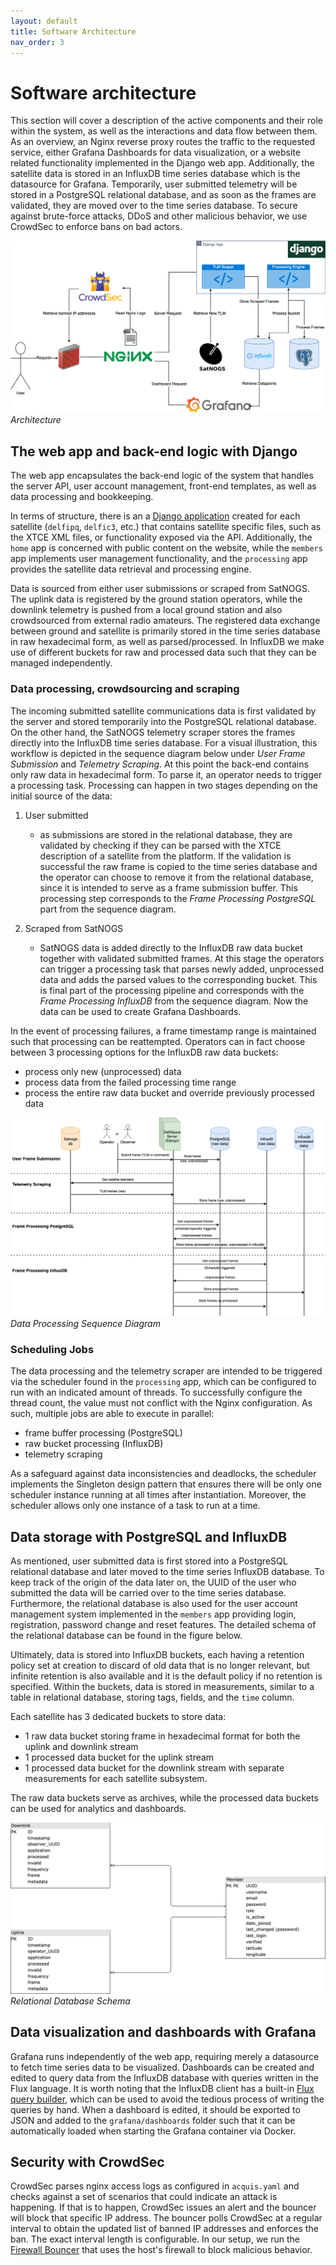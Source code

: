 ```yaml
---
layout: default
title: Software Architecture
nav_order: 3
---
```


# Software architecture

This section will cover a description of the active components and their role within the system, as well as the interactions and data flow between them. As an overview, an Nginx reverse proxy routes the traffic to the requested service, either Grafana Dashboards for data visualization, or a website related functionality implemented in the Django web app. Additionally, the satellite data is stored in an InfluxDB time series database which is the datasource for Grafana. Temporarily, user submitted telemetry will be stored in a PostgreSQL relational database, and as soon as the frames are validated, they are moved over to the time series database. To secure against brute-force attacks, DDoS and other malicious behavior, we use CrowdSec to enforce bans on bad actors.

![system-architecture](diagrams/system-architecture.png "High Level Architecture") *Architecture*

## The web app and back-end logic with Django

The web app encapsulates the back-end logic of the system that handles the server API, user account management, front-end templates, as well as data processing and bookkeeping.

In terms of structure, there is an a [Django application](https://docs.djangoproject.com/en/4.1/intro/tutorial01/) created for each satellite (`delfipq`, `delfic3`, etc.) that contains satellite specific files, such as the XTCE XML files, or functionality exposed via the API. Additionally, the `home` app is concerned with public content on the website, while the `members` app implements user management functionality, and the `processing` app provides the satellite data retrieval and processing engine.

Data is sourced from either user submissions or scraped from SatNOGS. The uplink data is registered by the ground station operators, while the downlink telemetry is pushed from a local ground station and also crowdsourced from external radio amateurs. The registered data exchange between ground and satellite is primarily stored in the time series database in raw hexadecimal form, as well as parsed/processed. In InfluxDB we make use of different buckets for raw and processed data such that they can be managed independently.

### Data processing, crowdsourcing and scraping

The incoming submitted satellite communications data is first validated by the server and stored temporarily into the PostgreSQL relational database. On the other hand, the SatNOGS telemetry scraper stores the frames directly into the InfluxDB time series database. For a visual illustration, this workflow is depicted in the sequence diagram below under *User Frame Submission* and *Telemetry Scraping*. At this point the back-end contains only raw data in hexadecimal form. To parse it, an operator needs to trigger a processing task. Processing can happen in two stages depending on the initial source of the data:

1. User submitted
   - as submissions are stored in the relational database, they are validated by checking if they can be parsed with the XTCE description of a satellite from the platform. If the validation is successful the raw frame is copied to the time series database and the operator can choose to remove it from the relational database, since it is intended to serve as a frame submission buffer. This processing step corresponds to the *Frame Processing PostgreSQL* part from the sequence diagram.

2. Scraped from SatNOGS
   - SatNOGS data is added directly to the InfluxDB raw data bucket together with validated submitted frames. At this stage the operators can trigger a processing task that parses newly added, unprocessed data and adds the parsed values to the corresponding bucket. This is final part of the processing pipeline and corresponds with the *Frame Processing InfluxDB* from the sequence diagram. Now the data can be used to create Grafana Dashboards.

In the event of processing failures, a frame timestamp range is maintained such that processing can be reattempted. Operators can in fact choose between 3 processing options for the InfluxDB raw data buckets:

   - process only new (unprocessed) data
   - process data from the failed processing time range
   - process the entire raw data bucket and override previously processed data


![data-processing](diagrams/delfi_space_data_processing.png "Data Processing Sequence Diagram") *Data Processing Sequence Diagram*


### Scheduling Jobs

The data processing and the telemetry scraper are intended to be triggered via the scheduler found in the `processing` app, which can be configured to run with an indicated amount of threads. To successfully configure the thread count, the value must not conflict with the Nginx configuration. As such, multiple jobs are able to execute in parallel:

- frame buffer processing (PostgreSQL)
- raw bucket processing (InfluxDB)
- telemetry scraping

As a safeguard against data inconsistencies and deadlocks, the scheduler implements the Singleton design pattern that ensures there will be only one scheduler instance running at all times after instantiation. Moreover, the scheduler allows only one instance of a task to run at a time.

## Data storage with PostgreSQL and InfluxDB

As mentioned, user submitted data is first stored into a PostgreSQL relational database and later moved to the time series InfluxDB database. To keep track of the origin of the data later on, the UUID of the user who submitted the data will be carried over to the time series database. Furthermore, the relational database is also used for the user account management system implemented in the `members` app providing login, registration, password change and reset features. The detailed schema of the relational database can be found in the figure below.

Ultimately, data is stored into InfluxDB buckets, each having a retention policy set at creation to discard of old data that is no longer relevant, but infinite retention is also available and it is the default policy if no retention is specified. Within the buckets, data is stored in measurements, similar to a table in relational database, storing tags, fields, and the `time` column.

Each satellite has 3 dedicated buckets to store data:
- 1 raw data bucket storing frame in hexadecimal format for both the uplink and downlink stream
- 1 processed data bucket for the uplink stream
- 1 processed data bucket for the downlink stream with separate measurements for each satellite subsystem.

The raw data buckets serve as archives, while the processed data buckets can be used for analytics and dashboards.

![postgres](diagrams/postgres_schema.png "Relational Database Schema") *Relational Database Schema*

## Data visualization and dashboards with Grafana

Grafana runs independently of the web app, requiring merely a datasource to fetch time series data to be visualized. Dashboards can be created and edited to query data from the InfluxDB database with queries written in the Flux language. It is worth noting that the InfluxDB client has a built-in [Flux query builder](https://docs.influxdata.com/influxdb/cloud/query-data/execute-queries/data-explorer/), which can be used to avoid the tedious process of writing the queries by hand. When a dashboard is edited, it should be exported to JSON and added to the `grafana/dashboards` folder such that it can be automatically loaded when starting the Grafana container via Docker.

## Security with CrowdSec

CrowdSec parses nginx access logs as configured in `acquis.yaml` and checks against a set of scenarios that could indicate an attack is happening. If that is to happen, CrowdSec issues an alert and the bouncer will block that specific IP address. The bouncer polls CrowdSec at a regular interval to obtain the updated list of banned IP addresses and enforces the ban. The exact interval length is configurable. In our setup, we run the [Firewall Bouncer](https://docs.crowdsec.net/docs/bouncers/firewall/) that uses the host's firewall to block malicious behavior.


